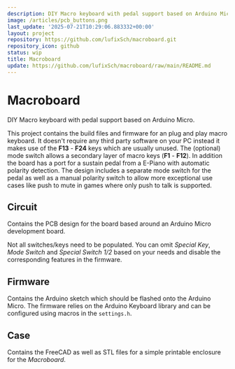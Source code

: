 ```yaml
---
description: DIY Macro keyboard with pedal support based on Arduino Micro
image: /articles/pcb_buttons.png
last_update: '2025-07-21T10:29:06.883332+00:00'
layout: project
repository: https://github.com/lufixSch/macroboard.git
repository_icon: github
status: wip
title: Macroboard
update: https://github.com/lufixSch/macroboard/raw/main/README.md
---
```


# Macroboard

DIY Macro keyboard with pedal support based on Arduino Micro.

This project contains the build files and firmware for an plug and play macro keyboard. It doesn't require any third party software on your PC instead it makes use of the **F13** - **F24** keys which are usually unused. The (optional) mode switch allows a secondary layer of macro keys (**F1** - **F12**).
In addition the board has a port for a sustain pedal from a E-Piano with automatic polarity detection. The design includes a separate mode switch for the pedal as well as a manual polarity switch to allow more exceptional use cases like push to mute in games where only push to talk is supported.

## Circuit

Contains the PCB design for the board based around an Arduino Micro development board.

Not all switches/keys need to be populated. You can omit _Special Key_, _Mode Switch_ and _Special Switch 1/2_ based on your needs and disable the corresponding features in the firmware.

## Firmware

Contains the Arduino sketch which should be flashed onto the Arduino Micro. The firmware relies on the Arduino Keyboard library and can be configured using macros in the `settings.h`.

## Case

Contains the FreeCAD as well as STL files for a simple printable enclosure for the _Macroboard_.